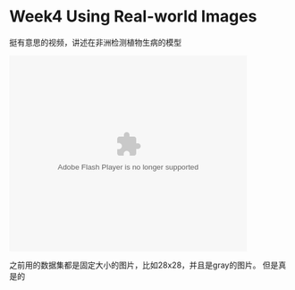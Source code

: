 # Week4 Using Real-world Images


挺有意思的视频，讲述在非洲检测植物生病的模型

<object width="425" height="350">
  <param name="movie" value="http://www.youtube.com/user/wwwLoveWatercom?v=BTRN1YETpyg" />
  <param name="wmode" value="transparent" />
  <embed src="https://www.youtube.com/watch?v=NlpS-DhayQA"
         type="application/x-shockwave-flash"
         wmode="transparent" width="425" height="350" />
</object>




之前用的数据集都是固定大小的图片，比如28x28，并且是gray的图片。
但是真是的
